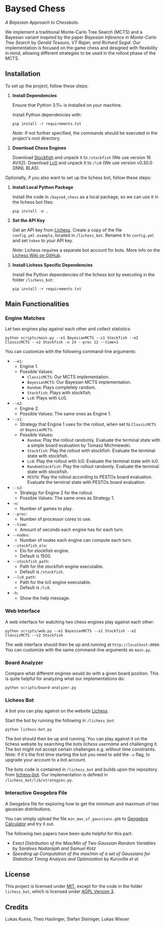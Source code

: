# Baysed Chess

*A Bayesian Approach to Chessbots.*

We implement a traditional Monte-Carlo Tree Search (MCTS) and a Bayesian variant inspired by the paper *Bayesian Inference in Monte-Carlo Tree Search* by *Gerald Tesauro, VT Rajan, and Richard Segal*.
Our implementation is focused on the game chess and designed with flexibility in mind, allowing different strategies to be used in the rollout phase of the MCTS.

## Installation

To set up the project, follow these steps:

1. **Install Dependencies**
    
    Ensure that Python 3.11+ is installed on your machine.

    Install Python dependencies with:
    
    ```console
    pip install -r requirements.txt
    ```
   
   *Note:* If not further specified, the commands should be executed in the project's root directory.

2. **Download Chess Engines**

   Download [Stockfish](https://stockfishchess.org/) and unpack it to `/stockfish` (We use version 16 AVX2).
   Download [Lc0](https://lczero.org/play/download/) and unpack it to `/lc0` (We use version v0.30.0 DNNL BLAS).

Optionally, if you also want to set up the lichess bot, follow these steps:

1. **Install Local Python Package**

   Install the code in `/baysed_chess` as a local package, so we can use it in the lichess bot files:
    ```console
    pip install -e .
    ```
   
2. **Set the API Key**

   Get an API key from [Lichess](https://lichess.org/). 
   Create a copy of the file `config.yml.example`, located in `/lichess_bot`.
   Rename it to `config.yml` and set `token` to your API key.
 
   *Note:* Lichess requires a separate bot account for bots. More info on the [Lichess Wiki on GitHub](https://github.com/lichess-bot-devs/lichess-bot/wiki/How-to-create-a-Lichess-OAuth-token).

3. **Install Lichess Specific Dependencies**

   Install the Python dependencies of the lichess bot by executing in the folder `/lichess_bot`:
    ```console
    pip install -r requirements.txt
    ```

## Main Functionalities

### Engine Matches

Let two engines play against each other and collect statistics:

```console
python scripts/main.py --e1 BayesianMCTS --s1 Stockfish --e2 ClassicMCTS --s2 Stockfish -n 24 --proc 12 --time=1 
```

You can customize with the following command-line arguments:

* `--e1`:
  * Engine 1.
  * Possible Values:
    * `ClassicMCTS`: Our MCTS implementation.
    * `BayesianMCTS`: Our Bayesian MCTS implementation.
    * `Random`: Plays completely random.
    * `Stockfish`: Plays with stockfish.
    * `Lc0`: Plays with Lc0.
* `--e2`:
  * Engine 2.
  * Possible Values: The same ones as Engine 1.
* `--s1`:
  * Strategy that Engine 1 uses for the rollout, when set to `ClassicMCTS` or `BayesianMCTS`. 
  * Possible Values:
    * `Random`: Play the rollout randomly. Evaluate the terminal state with a simple board evaluation by Tomasz Michniewski.
    * `Stockfish`: Play the rollout with stockfish. Evaluate the terminal state with stockfish.
    * `Lc0`: Play the rollout with lc0. Evaluate the terminal state with lc0.
    * `RandomStockfish`: Play the rollout randomly. Evaluate the terminal state with stockfish.
    * `PESTO`:  Play the rollout according to PESTOs board evaluation. Evaluate the terminal state with PESTOs board evaluation.
* `--s2`:
  * Strategy for Engine 2 for the rollout.
  * Possible Values: The same ones as Strategy 1.
* `-n`:
  * Number of games to play.
* `--proc`:
  * Number of processor cores to use.
* `--time`:
  * Amount of seconds each engine has for each turn.
* `--nodes`:
  * Number of nodes each engine can compute each turn.
* `--stockfish_elo`:
  * Elo for stockfish engine.
  * Default is 1500.
* `--stockfish_path`:
  * Path for the stockfish engine executable.
  * Default is `/stockfish`.
* `--lc0_path`:
   * Path for the lc0 engine executable.
   * Default is `/lc0`.
* `-h`:
  * Show the help message.

### Web Interface

A web interface for watching two chess engines play against each other:

```console
python scripts/web.py --e1 BayesianMCTS --s1 Stockfish --e2 ClassicMCTS --s2 Stockfish
```

The web interface should then be up and running at `http://localhost:8080`. 
You can customize with the same command-line arguments as `main.py`.

### Board Analyzer

Compare what different engines would do with a given board position.
This is quite helpful for analyzing what our implementations do:

```console
python scripts/board-analyzer.py 
```

### Lichess Bot

A bot you can play against on the website [Lichess](https://lichess.org/). 

Start the bot by running the following in `/lichess_bot`:

```console
python lichess-bot.py
```

The bot should then be up and running.
You can play against it on the lichess website by searching the bots *lichess username* and challenging it.
The bot might not accept certain challenges e.g. without time constraints.
*Note:* if it's the first time starting the bot you need to add the `-u` flag, to upgrade your account to a bot account.

The bots code is contained in `/lichess_bot` and builds upon the repository from [lichess-bot](https://github.com/lichess-bot-devs/lichess-bot).
Our implementation is defined in `/lichess_bot/lib/strategies.py`.

### Interactive Geogebra File

A Geogebra file for exploring how to get the minimum and maximum of two gaussian distributions.

You can simply upload the file `min_max_of_gaussians.gbb` to [Geogebra Calculator](https://www.geogebra.org/calculator) and try it out. 

The following two papers have been quite helpful for this part:

* *Exact Distribution of the Max/Min of Two Gaussian Random Variables* by *Saralees Nadarajah and Samuel Kotz*
* *Speeding up Computation of the max/min of a set of Gaussians for Statistical Timing Analysis and Optimization* by *Kuruvilla et al.*

## License

This project is licensed under [MIT](LICENSE-MIT), except for the code in the folder `lichess_bot`, which is licensed under [AGPL Version 3](LICENSE-AGPL).


## Credits

Lukas Kuess, Theo Haslinger, Stefan Steiniger, Lukas Wieser
